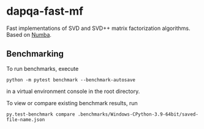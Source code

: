 # dapqa-fast-mf

Fast implementations of SVD and SVD++ matrix factorization algorithms.  
Based on [Numba](https://numba.pydata.org/).

## Benchmarking

To run benchmarks, execute

```shell
python -m pytest benchmark --benchmark-autosave
```

in a virtual environment console in the root directory.

To view or compare existing benchmark results, run 

```shell
py.test-benchmark compare .benchmarks/Windows-CPython-3.9-64bit/saved-file-name.json
```

